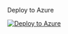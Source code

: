 Deploy to Azure

[![Deploy to Azure](https://aka.ms/deploytoazurebutton)](https://portal.azure.com/#create/Microsoft.Template/uri/https%3A%2F%2Fraw.githubusercontent.com%2FShivniel%2FAzure%2Fmaster%2FAzureSentinelviaARMLighthouse%2FLighthouseVersion%2Fligthousesentineldeploy.json/createUIDefinitionUri/https%3A%2F%2Fraw.githubusercontent.com%2Fice-engineering%2FTest-Onboarding%2Fmaster%2FWorkbookTesting%2FcreateUiDefinition.json)
